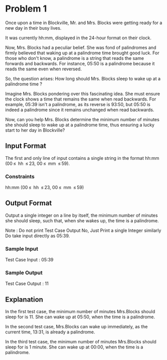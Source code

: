 # Problem 1

Once upon a time in Blockville, Mr. and Mrs. Blocks were getting ready for a new day in their busy lives.

It was currently hh:mm, displayed in the 24-hour format on their clock.

Now, Mrs. Blocks had a peculiar belief. She was fond of palindromes and firmly believed that waking up at a palindrome time brought good luck. For those who don't know, a palindrome is a string that reads the same forwards and backwards. For instance, 05:50 is a palindrome because it reads the same even when reversed.

So, the question arises: How long should Mrs. Blocks sleep to wake up at a palindrome time ?

Imagine Mrs. Blocks pondering over this fascinating idea. She must ensure the clock shows a time that remains the same when read backwards. For example, 05:39 isn't a palindrome, as its reverse is 93:50, but 05:50 is indeed a palindrome since it remains unchanged when read backwards.

Now, can you help Mrs. Blocks determine the minimum number of minutes she should sleep to wake up at a palindrome time, thus ensuring a lucky start to her day in Blockville?

## Input Format

The first and only line of input contains a single string in the format hh:mm (00 ≤  hh  ≤ 23, 00 ≤  mm  ≤ 59).

### Constraints

hh:mm (00 ≤  hh  ≤ 23, 00 ≤  mm  ≤ 59)

## Output Format

Output a single integer on a line by itself, the minimum number of minutes she should sleep, such that, when she wakes up, the time is a palindrome.

Note : Do not print Test Case Output No, Just Print a single Integer similarly Do take input directly as 05:39.

### Sample Input

Test Case Input : 05:39

### Sample Output

Test Case Output : 11

## Explanation

In the first test case, the minimum number of minutes Mrs.Blocks should sleep for is 11. She can wake up at 05:50, when the time is a palindrome.

In the second test case, Mrs.Blocks can wake up immediately, as the current time, 13:31, is already a palindrome.

In the third test case, the minimum number of minutes Mrs.Blocks should sleep for is 1 minute. She can wake up at 00:00, when the time is a palindrome.
